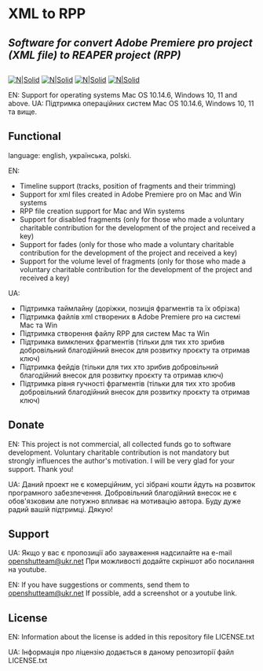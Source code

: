 # XML to RPP
## _Software for convert Adobe Premiere pro project (XML file) to REAPER project (RPP)_
##
[![N|Solid](https://i.ibb.co/7zKJT2g/donate.png)](https://denial.diaka.ua/donate) [![N|Solid](https://img.shields.io/github/v/tag/OpenShutTeam/xml2rpp?color=blueviolet&label=Last%20version&style=plastic)](https://github.com/OpenShutTeam/xml2rpp/releases) [![N|Solid](https://img.shields.io/badge/Mac%20OS-10.14.6+-green?style=plastic)](https://github.com/OpenShutTeam/xml2rpp/releases) [![N|Solid](https://img.shields.io/badge/Win%20-10+-green?style=plastic)](https://github.com/OpenShutTeam/xml2rpp/releases)

EN: Support for operating systems Mac OS 10.14.6, Windows 10, 11 and above.
UA: Підтримка операційних систем Mac OS 10.14.6, Windows 10, 11 та вище.


## Functional
language: еnglish, українська, polski.

EN:
- Timeline support (tracks, position of fragments and their trimming)
- Support for xml files created in Adobe Premiere pro on Mac and Win systems
- RPP file creation support for Mac and Win systems
- Support for disabled fragments (only for those who made a voluntary charitable contribution for the development of the project and received a key)
- Support for fades (only for those who made a voluntary charitable contribution for the development of the project and received a key)
- Support for the volume level of fragments (only for those who made a voluntary charitable contribution for the development of the project and received a key)

UA: 
- Підтримка таймлайну (доріжки, позиція фрагментів та їх обрізка)
- Підтримка файлів xml створених в Adobe Premiere pro на системі Mac та Win
- Підтримка створення файлу RPP для систем Mac та Win
- Підтримка вимклених фрагментів (тільки для тих хто зрибив добровільний благодійний внесок для розвитку проєкту та отримав ключ)
- Підтримка фейдів (тільки для тих хто зрибив добровільний благодійний внесок для розвитку проєкту та отримав ключ)
- Підтримка рівня гучності фрагментів (тільки для тих хто зробив добровільний благодійний внесок для розвитку проєкту та отримав ключ)

## Donate
EN: This project is not commercial, all collected funds go to software development. Voluntary charitable contribution is not mandatory but strongly influences the author's motivation. I will be very glad for your support. Thank you!

UA: Даний проект не є комерційним, усі зібрані кошти йдуть на розвиток програмного забезпечення. Добровільний благодійний внесок не є обов'язковим але потужно впливає на мотивацію автора. Буду дуже радий вашій підтримці. Дякую!

## Support
UA: Якщо у вас є пропозиції або зауваження надсилайте на e-mail openshutteam@ukr.net При можливості додайте скріншот або посилання на youtube.

EN: If you have suggestions or comments, send them to openshutteam@ukr.net If possible, add a screenshot or a youtube link.

## License
EN: Information about the license is added in this repository file LICENSE.txt

UA: Інформація про ліцензію додається в даному репозиторії файл LICENSE.txt
